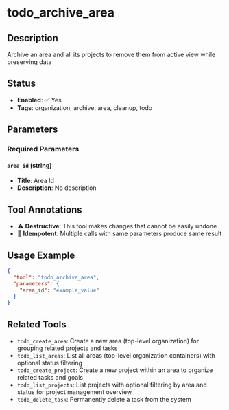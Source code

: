 # todo_archive_area

## Description
Archive an area and all its projects to remove them from active view while preserving data

## Status
- **Enabled**: ✅ Yes
- **Tags**: organization, archive, area, cleanup, todo

## Parameters

### Required Parameters

#### `area_id` (string)
- **Title**: Area Id
- **Description**: No description

## Tool Annotations

- ⚠️ **Destructive**: This tool makes changes that cannot be easily undone
- 🔄 **Idempotent**: Multiple calls with same parameters produce same result

## Usage Example

```json
{
  "tool": "todo_archive_area",
  "parameters": {
    "area_id": "example_value"
  }
}
```

## Related Tools

- `todo_create_area`: Create a new area (top-level organization) for grouping related projects and tasks
- `todo_list_areas`: List all areas (top-level organization containers) with optional status filtering
- `todo_create_project`: Create a new project within an area to organize related tasks and goals
- `todo_list_projects`: List projects with optional filtering by area and status for project management overview
- `todo_delete_task`: Permanently delete a task from the system

